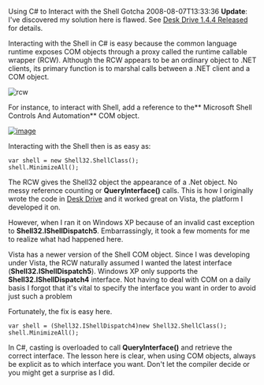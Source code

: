 Using C# to Interact with the Shell Gotcha
2008-08-07T13:33:36
**Update**: I've discovered my solution here is flawed. See [Desk Drive 1.4.4 Released](/blog/post/2008/08/11/desk-drive-1-4-4-released) for details.

Interacting with the Shell in C# is easy because the common language runtime exposes COM objects through a proxy called the runtime callable wrapper (RCW). Although the RCW appears to be an ordinary object to .NET clients, its primary function is to marshal calls between a .NET client and a COM object.

![rcw](http://mike-ward.net/content/images/blog/UsingCtoInteractwiththeShellGotcha_8666/rcw.png)

For instance, to interact with Shell, add a reference to the** Microsoft Shell Controls And Automation** COM object.

[![image](http://mike-ward.net/content/images/blog/UsingCtoInteractwiththeShellGotcha_8666/image_thumb.png)](http://mike-ward.net/content/images/blog/UsingCtoInteractwiththeShellGotcha_8666/image.png)

Interacting with the Shell then is as easy as:
    
    var shell = new Shell32.ShellClass();
    shell.MinimizeAll();

The RCW gives the Shell32 object the appearance of a .Net object. No messy reference counting or **QueryInterface()** calls. This is how I originally wrote the code in [Desk Drive](/blog/post/2008/08/06/desk-drive-1-4-released) and it worked great on Vista, the platform I developed it on.

However, when I ran it on Windows XP because of an invalid cast exception to **Shell32.IShellDispatch5**. Embarrassingly, it took a few moments for me to realize what had happened here.

Vista has a newer version of the Shell COM object. Since I was developing under Vista, the RCW naturally assumed I wanted the latest interface (**Shell32.IShellDispatch5**). Windows XP only supports the **Shell32.IShellDispatch4** interface. Not having to deal with COM on a daily basis I forgot that it's vital to specify the interface you want in order to avoid just such a problem

Fortunately, the fix is easy here.
    
    var shell = (Shell32.IShellDispatch4)new Shell32.ShellClass();
    shell.MinimizeAll();

In C#, casting is overloaded to call **QueryInterface()** and retrieve the correct interface. The lesson here is clear, when using COM objects, always be explicit as to which interface you want. Don't let the compiler decide or you might get a surprise as I did.

